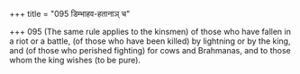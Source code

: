 +++
title = "095 डिम्भाहव-हतानाञ् च"

+++
095	(The same rule applies to the kinsmen) of those who have fallen in a riot or a battle, (of those who have been killed) by lightning or by the king, and (of those who perished fighting) for cows and Brahmanas, and to those whom the king wishes (to be pure).